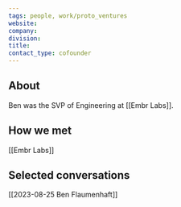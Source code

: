 ```yaml
---
tags: people, work/proto_ventures
website: 
company: 
division:
title: 
contact_type: cofounder
---
```

## About
Ben was the SVP of Engineering at [[Embr Labs]]. 

## How we met
[[Embr Labs]]

## Selected conversations
[[2023-08-25 Ben Flaumenhaft]]